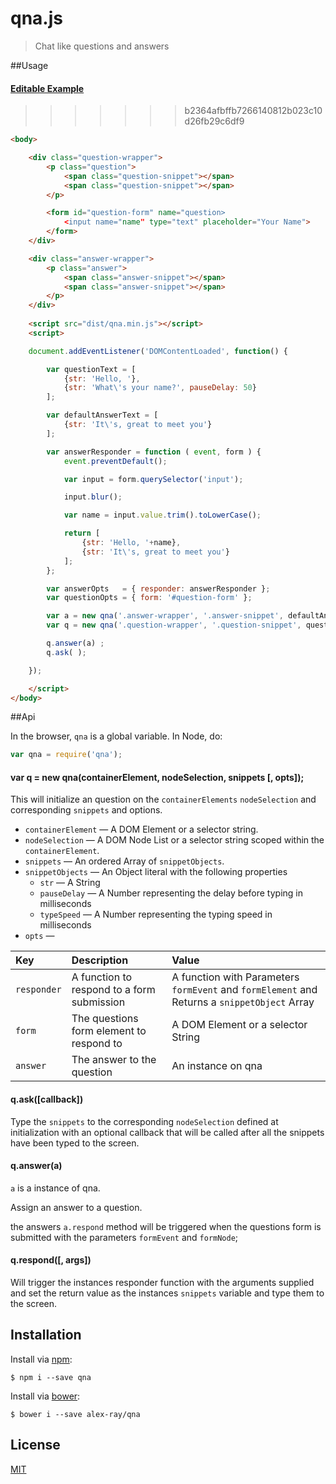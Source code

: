 # qna.js

> Chat like questions and answers

##Usage

#### [Editable Example](http://jsfiddle.net/57xon9ov/7/)

>>>>>>> b2364afbffb7266140812b023c10d26fb29c6df9
```html
<body>

	<div class="question-wrapper">
	    <p class="question">
	        <span class="question-snippet"></span>
	        <span class="question-snippet"></span>
	    </p>

	    <form id="question-form" name="question>
			<input name="name" type="text" placeholder="Your Name">
	    </form>
	</div>

	<div class="answer-wrapper">
	    <p class="answer">
	        <span class="answer-snippet"></span>
	        <span class="answer-snippet"></span>
	    </p>
	</div>
	
	<script src="dist/qna.min.js"></script>
	<script>

	document.addEventListener('DOMContentLoaded', function() {

		var questionText = [
	        {str: 'Hello, '},
	        {str: 'What\'s your name?', pauseDelay: 50}
	    ];

	    var defaultAnswerText = [
	    	{str: 'It\'s, great to meet you'}
	    ];

	    var answerResponder = function ( event, form ) {
	    	event.preventDefault();

	    	var input = form.querySelector('input');

	    	input.blur();

	    	var name = input.value.trim().toLowerCase();

	    	return [
	    		{str: 'Hello, '+name},
	    		{str: 'It\'s, great to meet you'}
	    	];
	    };	

	    var answerOpts   = { responder: answerResponder };
	    var questionOpts = { form: '#question-form' };

	    var a = new qna('.answer-wrapper', '.answer-snippet', defaultAnswerText, answerOpts);
		var q = new qna('.question-wrapper', '.question-snippet', questionText, questionOpts);

		q.answer(a) ;
		q.ask( );

	});

	</script>
</body>
```


##Api

In the browser, `qna` is a global variable. In Node, do:

```js
var qna = require('qna');
```

#### var q = new qna(containerElement, nodeSelection, snippets [, opts]);

This will initialize an question on the `containerElements` `nodeSelection` and corresponding `snippets` and options.

- `containerElement` &mdash; A DOM Element or a selector string.
- `nodeSelection`    &mdash; A DOM Node List or a selector string scoped within the `containerElement`.
- `snippets`         &mdash; An ordered Array of `snippetObjects`.
- `snippetObjects`   &mdash; An Object literal with the following properties
	- `str`          &mdash; A String
	- `pauseDelay`   &mdash; A Number representing the delay before typing in milliseconds
	- `typeSpeed`    &mdash; A Number representing the typing speed in milliseconds
- `opts`             &mdash;

Key | Description | Value
:--|:--|:--
`responder` | A function to respond to a form submission | A function with Parameters `formEvent` and `formElement` and Returns a `snippetObject` Array
`form` | The questions form element to respond to | A DOM Element or a selector String
`answer` | The answer to the question | An instance on qna

#### q.ask([callback])

Type the `snippets` to the corresponding `nodeSelection` defined at initialization with an optional callback that will be called after all the snippets have been typed to the screen.

#### q.answer(a)

`a` is a instance of qna.

Assign an answer to a question.

the answers `a.respond` method will be triggered when the questions form is submitted with the parameters `formEvent` and `formNode`;

#### q.respond([, args])

Will trigger the instances responder function with the arguments supplied and set the return value as the instances `snippets` variable and type them to the screen.

## Installation

Install via [npm](https://npmjs.com):

```
$ npm i --save qna
```

Install via [bower](http://bower.io):

```
$ bower i --save alex-ray/qna
```

## License

[MIT](LICENSE)